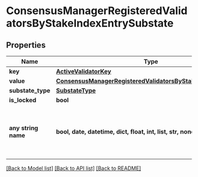 # ConsensusManagerRegisteredValidatorsByStakeIndexEntrySubstate


## Properties
Name | Type | Description | Notes
------------ | ------------- | ------------- | -------------
**key** | [**ActiveValidatorKey**](ActiveValidatorKey.md) |  | 
**value** | [**ConsensusManagerRegisteredValidatorsByStakeIndexEntryValue**](ConsensusManagerRegisteredValidatorsByStakeIndexEntryValue.md) |  | 
**substate_type** | [**SubstateType**](SubstateType.md) |  | 
**is_locked** | **bool** |  | 
**any string name** | **bool, date, datetime, dict, float, int, list, str, none_type** | any string name can be used but the value must be the correct type | [optional]

[[Back to Model list]](../README.md#documentation-for-models) [[Back to API list]](../README.md#documentation-for-api-endpoints) [[Back to README]](../README.md)



